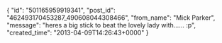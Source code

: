  {
   "id": "501165959919341",
   "post_id": "462493170453287_490608044308466",
   "from_name": "Mick Parker",
   "message": "heres a big stick to beat the lovely lady with...... :p",
   "created_time": "2013-04-09T14:26:43+0000"
 }

